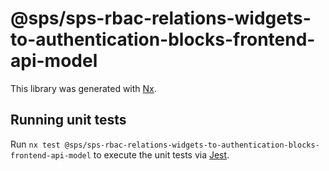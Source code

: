 # @sps/sps-rbac-relations-widgets-to-authentication-blocks-frontend-api-model

This library was generated with [Nx](https://nx.dev).

## Running unit tests

Run `nx test @sps/sps-rbac-relations-widgets-to-authentication-blocks-frontend-api-model` to execute the unit tests via [Jest](https://jestjs.io).

